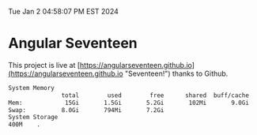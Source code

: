 Tue Jan  2 04:58:07 PM EST 2024

# Angular Seventeen


This project is live at [https://angularseventeen.github.io](https://angularseventeen.github.io "Seventeen!") thanks to Github.

```bash
System Memory
               total        used        free      shared  buff/cache   available
Mem:            15Gi       1.5Gi       5.2Gi       102Mi       9.0Gi        13Gi
Swap:          8.0Gi       794Mi       7.2Gi
System Storage
400M	.
```
